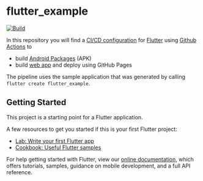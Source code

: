 # flutter_example

[![Build](https://github.com/florianbussmann/flutter-example/actions/workflows/build.yml/badge.svg)](https://github.com/florianbussmann/flutter-example/actions/workflows/build.yml)

In this repository you will find a [CI/CD configuration](https://resources.github.com/ci-cd/) for [Flutter](https://flutter.dev/) using [Github Actions](https://github.com/features/actions) to
- build [Android Packages](https://github.com/florianbussmann/flutter-example/actions/workflows/build.yml) (APK)
- build [web app](https://florianbussmann.github.io/flutter-example/) and deploy using GitHub Pages

The pipeline uses the sample application that was generated by calling `flutter create flutter_example`. 

## Getting Started

This project is a starting point for a Flutter application.

A few resources to get you started if this is your first Flutter project:

- [Lab: Write your first Flutter app](https://flutter.dev/docs/get-started/codelab)
- [Cookbook: Useful Flutter samples](https://flutter.dev/docs/cookbook)

For help getting started with Flutter, view our
[online documentation](https://flutter.dev/docs), which offers tutorials,
samples, guidance on mobile development, and a full API reference.
